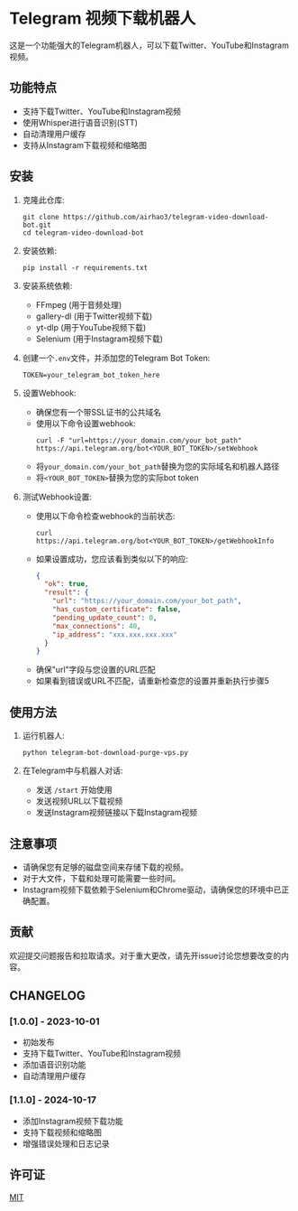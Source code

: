 # Telegram 视频下载机器人

这是一个功能强大的Telegram机器人，可以下载Twitter、YouTube和Instagram视频。

## 功能特点

- 支持下载Twitter、YouTube和Instagram视频
- 使用Whisper进行语音识别(STT)
- 自动清理用户缓存
- 支持从Instagram下载视频和缩略图

## 安装

1. 克隆此仓库:
   ```
   git clone https://github.com/airhao3/telegram-video-download-bot.git
   cd telegram-video-download-bot
   ```

2. 安装依赖:
   ```
   pip install -r requirements.txt
   ```

3. 安装系统依赖:
   - FFmpeg (用于音频处理)
   - gallery-dl (用于Twitter视频下载)
   - yt-dlp (用于YouTube视频下载)
   - Selenium (用于Instagram视频下载)

4. 创建一个`.env`文件，并添加您的Telegram Bot Token:
   ```
   TOKEN=your_telegram_bot_token_here
   ```

5. 设置Webhook:
   - 确保您有一个带SSL证书的公共域名
   - 使用以下命令设置webhook:
     ```
     curl -F "url=https://your_domain.com/your_bot_path" https://api.telegram.org/bot<YOUR_BOT_TOKEN>/setWebhook
     ```
   - 将`your_domain.com/your_bot_path`替换为您的实际域名和机器人路径
   - 将`<YOUR_BOT_TOKEN>`替换为您的实际bot token

6. 测试Webhook设置:
   - 使用以下命令检查webhook的当前状态:
     ```
     curl https://api.telegram.org/bot<YOUR_BOT_TOKEN>/getWebhookInfo
     ```
   - 如果设置成功，您应该看到类似以下的响应:
     ```json
     {
       "ok": true,
       "result": {
         "url": "https://your_domain.com/your_bot_path",
         "has_custom_certificate": false,
         "pending_update_count": 0,
         "max_connections": 40,
         "ip_address": "xxx.xxx.xxx.xxx"
       }
     }
     ```
   - 确保"url"字段与您设置的URL匹配
   - 如果看到错误或URL不匹配，请重新检查您的设置并重新执行步骤5

## 使用方法

1. 运行机器人:
   ```
   python telegram-bot-download-purge-vps.py
   ```

2. 在Telegram中与机器人对话:
   - 发送 `/start` 开始使用
   - 发送视频URL以下载视频
   - 发送Instagram视频链接以下载Instagram视频

## 注意事项

- 请确保您有足够的磁盘空间来存储下载的视频。
- 对于大文件，下载和处理可能需要一些时间。
- Instagram视频下载依赖于Selenium和Chrome驱动，请确保您的环境中已正确配置。

## 贡献

欢迎提交问题报告和拉取请求。对于重大更改，请先开issue讨论您想要改变的内容。

## CHANGELOG

### [1.0.0] - 2023-10-01
- 初始发布
- 支持下载Twitter、YouTube和Instagram视频
- 添加语音识别功能
- 自动清理用户缓存

### [1.1.0] - 2024-10-17
- 添加Instagram视频下载功能
- 支持下载视频和缩略图
- 增强错误处理和日志记录

## 许可证

[MIT](https://choosealicense.com/licenses/mit/)
